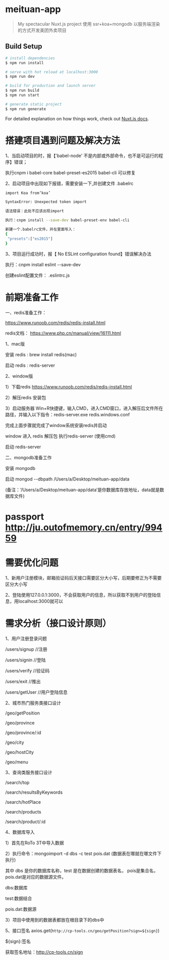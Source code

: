 # meituan-app

> My spectacular Nuxt.js project
> 使用 ssr+koa+mongodb 以服务端渲染的方式开发美团外卖项目

## Build Setup

``` bash
# install dependencies
$ npm run install

# serve with hot reload at localhost:3000
$ npm run dev

# build for production and launch server
$ npm run build
$ npm run start

# generate static project
$ npm run generate
```

For detailed explanation on how things work, check out [Nuxt.js docs](https://nuxtjs.org).

# 搭建项目遇到问题及解决方法

1、当启动项目的时，报【'babel-node' 不是内部或外部命令，也不是可运行的程序】错误；

 执行cnpm i babel-core babel-preset-es2015 babel-cli 可以修复

 2、启动项目中出现如下报错，需要安装一下,并创建文件 .babelrc

 ```bash
import Koa from‘koa’

SyntaxError: Unexpected token import

语法错误：此处不应该出现import

执行：cnpm install --save-dev babel-preset-env babel-cli

新建一个.babelrc文件，并在里面写入：
{
  "presets":["es2015"]
}
```

3、项目运行成功时，报【 No ESLint configuration found】错误解决办法

执行：cnpm install eslint --save-dev 

创建eslint配置文件： .eslintrc.js

# 前期准备工作
一、redis准备工作： 

https://www.runoob.com/redis/redis-install.html

redis文档： https://www.php.cn/manual/view/16111.html

1、mac版

安装 redis : brew install redis(mac) 

启动 redis : redis-server

2、window版

1）下载redis https://www.runoob.com/redis/redis-install.html

2）解压redis 安装包

3）启动服务器  Win+R快捷键，输入CMD，进入CMD窗口，进入解压后文件所在路径，并输入以下指令：redis-server.exe redis.windows.conf

完成上面步骤就完成了window系统安装redis并启动

window 进入 redis 解压包 执行redis-server (使用cmd)

启动 redis-server

二、mongodb准备工作

安装 mongodb

启动 mongod --dbpath /Users/a/Desktop/meituan-app/data

(备注：‘/Users/a/Desktop/meituan-app/data’是你数据库存放地址，data就是数据库文件)

# passport  http://ju.outofmemory.cn/entry/99459


# 需要优化问题
1、新用户注册模块，邮箱验证码后天接口需要区分大小写，后期要修正为不需要区分大小写

2、登陆使用127.0.0.1:3000，不会获取用户的信息，所以获取不到用户的登陆信息，用localhost:3000就可以

# 需求分析（接口设计原则）

1、用户注册登录问题

/users/signup  //注册

/users/signin  //登陆

/users/verify  //验证码

/users/exit    //推出

/users/getUser //用户登陆信息


2、城市热门服务类接口设计

/geo/getPosition

/geo/province

/geo/province/:id

/geo/city

/geo/hostCity

/geo/menu

3、查询类服务接口设计

/search/top

/search/resultsByKeywords

/search/hotPlace

/search/products

/search/product/:id


4、数据库导入

1）首先在RoTo 3T中导入数据

2）执行命令：mongoimport -d dbs -c test pois.dat (数据表在哪就在哪文件下执行)

其中 dbs 是你的数据库名称，test 是在数据创建的数据表名， pois是集合名， pois.dat是对应的数据源文件。

  dbs:数据库

  test:数据结合

  pois.dat:数据源

3）项目中使用到的数据表都放在根目录下的dbs中


5、接口签名
axios.get(`http://cp-tools.cn/geo/getPosition?sign=${sign}`)

${sign}:签名  

获取签名地址：http://cp-tools.cn/sign

